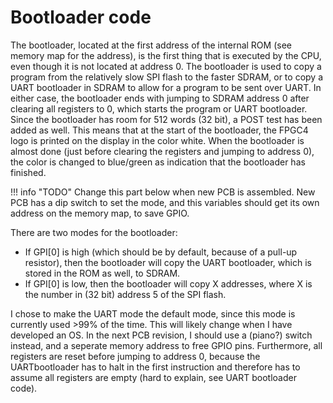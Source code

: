 # Bootloader code
The bootloader, located at the first address of the internal ROM (see memory map for the address), is the first thing that is executed by the CPU, even though it is not located at address 0. The bootloader is used to copy a program from the relatively slow SPI flash to the faster SDRAM, or to copy a UART bootloader in SDRAM to allow for a program to be sent over UART. In either case, the bootloader ends with jumping to SDRAM address 0 after clearing all registers to 0, which starts the program or UART bootloader. Since the bootloader has room for 512 words (32 bit), a POST test has been added as well. This means that at the start of the bootloader, the FPGC4 logo is printed on the display in the color white. When the bootloader is almost done (just before clearing the registers and jumping to address 0), the color is changed to blue/green as indication that the bootloader has finished.

!!! info "TODO"
    Change this part below when new PCB is assembled. New PCB has a dip switch to set the mode, and this variables should get its own address on the memory map, to save GPIO.

There are two modes for the bootloader:
- If GPI[0] is high (which should be by default, because of a pull-up resistor), then the bootloader will copy the UART bootloader, which is stored in the ROM as well, to SDRAM.
- If GPI[0] is low, then the bootloader will copy X addresses, where X is the number in (32 bit) address 5 of the SPI flash.

I chose to make the UART mode the default mode, since this mode is currently used >99% of the time. This will likely change when I have developed an OS. In the next PCB revision, I should use a (piano?) switch instead, and a seperate memory address to free GPIO pins.
Furthermore, all registers are reset before jumping to address 0, because the UARTbootloader has to halt in the first instruction and therefore has to assume all registers are empty (hard to explain, see UART bootloader code).

